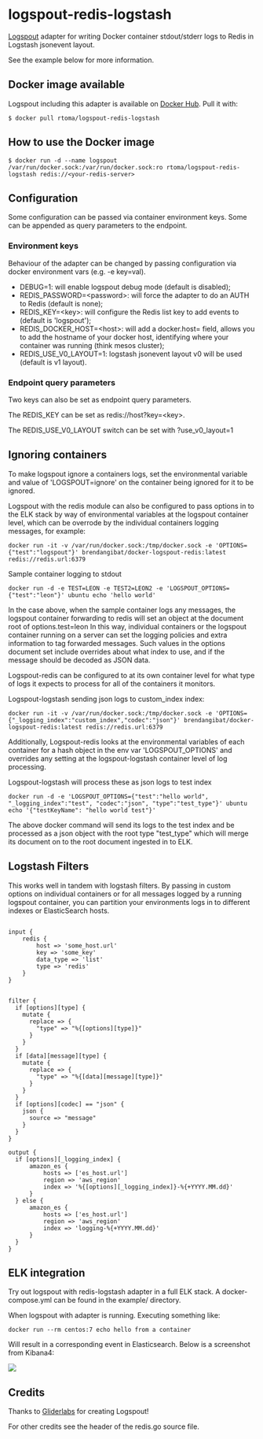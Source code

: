 # logspout-redis-logstash
[Logspout](https://github.com/gliderlabs/logspout) adapter for writing Docker container stdout/stderr logs to Redis in Logstash jsonevent layout.

See the example below for more information.


## Docker image available

Logspout including this adapter is available on [Docker Hub](https://registry.hub.docker.com/u/rtoma/logspout-redis-logstash/). Pull it with:

```
$ docker pull rtoma/logspout-redis-logstash
```

## How to use the Docker image

```
$ docker run -d --name logspout /var/run/docker.sock:/var/run/docker.sock:ro rtoma/logspout-redis-logstash redis://<your-redis-server>
```

## Configuration

Some configuration can be passed via container environment keys. Some can be appended as query parameters to the endpoint.


### Environment keys

Behaviour of the adapter can be changed by passing configuration via docker environment vars (e.g. -e key=val).

- DEBUG=1: will enable logspout debug mode (default is disabled);
- REDIS\_PASSWORD=\<password\>: will force the adapter to do an AUTH to Redis (default is none);
- REDIS\_KEY=\<key\>: will configure the Redis list key to add events to (default is 'logspout');
- REDIS\_DOCKER\_HOST=\<host\>: will add a docker.host=<host> field, allows you to add the hostname of your docker host, identifying where your container was running (think mesos cluster);
- REDIS\_USE\_V0\_LAYOUT=1: logstash jsonevent layout v0 will be used (default is v1 layout).

### Endpoint query parameters

Two keys can also be set as endpoint query parameters.

The REDIS\_KEY can be set as redis://host?key=\<key\>.

The REDIS\_USE\_V0\_LAYOUT switch can be set with ?use\_v0\_layout=1


## Ignoring containers
To make logspout ignore a containers logs, set the environmental variable and value of 'LOGSPOUT=ignore' on the container being ignored for it to be ignored.

Logspout with the redis module can also be configured to pass options in to the ELK stack by way of environmental variables at the logspout container level, which can be overrode by the individual containers logging messages, for example:
```
docker run -it -v /var/run/docker.sock:/tmp/docker.sock -e 'OPTIONS={"test":"logspout"}' brendangibat/docker-logspout-redis:latest redis://redis.url:6379
```

Sample container logging to stdout
```
docker run -d -e TEST=LEON -e TEST2=LEON2 -e 'LOGSPOUT_OPTIONS={"test":"leon"}' ubuntu echo 'hello world'
```

In the case above, when the sample container logs any messages, the logspout container forwarding to redis will set an object at the document root of options.test=leon
In this way, individual containers or the logspout container running on a server can set the logging policies and extra information to tag forwarded messages. Such values in the options document set include overrides about what index to use, and if the message should be decoded as JSON data.

Logspout-redis can be configured to at its own container level for what type of logs it expects to process for all of the containers it monitors.

Logspout-logstash sending json logs to custom_index index:

```
docker run -it -v /var/run/docker.sock:/tmp/docker.sock -e 'OPTIONS={"_logging_index":"custom_index","codec":"json"}' brendangibat/docker-logspout-redis:latest redis://redis.url:6379
```

Additionally, Logspout-redis looks at the environmental variables of each container for a hash object in the env var 'LOGSPOUT_OPTIONS' and overrides any setting at the logspout-logstash container level of log processing.

Logspout-logstash will process these as json logs to test index

```
docker run -d -e 'LOGSPOUT_OPTIONS={"test":"hello world", "_logging_index":"test", "codec":"json", "type":"test_type"}' ubuntu echo '{"testKeyName": "hello world test"}'
```

The above docker command will send its logs to the test index and be processed as a json object with the root type "test_type" which will merge its document on to the root document ingested in to ELK.


## Logstash Filters

This works well in tandem with logstash filters. By passing in custom options on individual containers or for all messages logged by a running logspout container, you can partition your environments logs in to different indexes or ElasticSearch hosts.

```

input {
    redis {
        host => 'some_host.url'
        key => 'some_key'
        data_type => 'list'
        type => 'redis'
    }
}


filter {
  if [options][type] {
    mutate {
      replace => {
        "type" => "%{[options][type]}"
      }
    }
  }
  if [data][message][type] {
    mutate {
      replace => {
        "type" => "%{[data][message][type]}"
      }
    }
  }
  if [options][codec] == "json" {
    json {
      source => "message"
    }
  }
}

output {
  if [options][_logging_index] {
      amazon_es {
          hosts => ['es_host.url']
          region => 'aws_region'
          index => '%{[options][_logging_index]}-%{+YYYY.MM.dd}'
      }
  } else {
      amazon_es {
          hosts => ['es_host.url']
          region => 'aws_region'
          index => 'logging-%{+YYYY.MM.dd}'
      }
  }
}
```

## ELK integration

Try out logspout with redis-logstash adapter in a full ELK stack. A docker-compose.yml can be found in the example/ directory.

When logspout with adapter is running. Executing something like:

```
docker run --rm centos:7 echo hello from a container
```

Will result in a corresponding event in Elasticsearch. Below is a screenshot from Kibana4:

![](event-in-k4.png)


## Credits

Thanks to [Gliderlabs](https://github.com/gliderlabs) for creating Logspout!

For other credits see the header of the redis.go source file.
